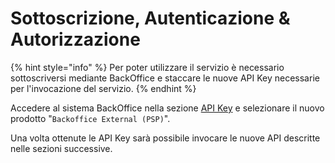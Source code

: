 # Sottoscrizione, Autenticazione & Autorizzazione

{% hint style="info" %}
Per poter utilizzare il servizio è necessario sottoscriversi mediante BackOffice e staccare le nuove API Key necessarie per l'invocazione del servizio.
{% endhint %}

Accedere al sistema BackOffice nella sezione [API Key](broken-reference) e selezionare il nuovo prodotto "`Backoffice External (PSP)`".

Una volta ottenute le API Key sarà possibile invocare le nuove API descritte nelle sezioni successive.
